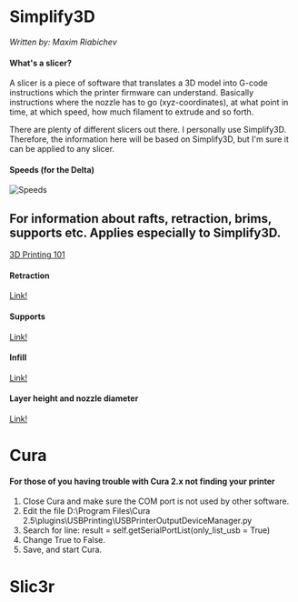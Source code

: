# Simplify3D
_Written by: Maxim Riabichev_  

#### What's a slicer?
A slicer is a piece of software that translates a 3D model into G-code instructions which the printer firmware can understand. Basically instructions where the nozzle has to go (xyz-coordinates), at what point in time, at which speed, how much filament to extrude and so forth.

There are plenty of different slicers out there. I personally use Simplify3D. Therefore, the information here will be based on Simplify3D, but I'm sure it can be applied to any slicer.

#### Speeds (for the Delta)

![Speeds](http://i.imgur.com/RwKwCF6.png)

## For information about rafts, retraction, brims, supports etc. Applies especially to Simplify3D.
[3D Printing 101](https://www.youtube.com/watch?v=SI2AqrxIfkI&list=PLTCCNNvHC8PDR_jQy609toqq8EAfhiOOL)

#### Retraction
[Link!](https://www.youtube.com/watch?v=XZTBSJAswbs&index=23&list=PLTCCNNvHC8PDR_jQy609toqq8EAfhiOOL)

#### Supports
[Link!](https://www.youtube.com/watch?v=ET1EX8mImRQ&index=17&list=PLTCCNNvHC8PDR_jQy609toqq8EAfhiOOL)

#### Infill
[Link!](https://www.youtube.com/watch?v=UuzcXsqiVX0&index=16&list=PLTCCNNvHC8PDR_jQy609toqq8EAfhiOOL)

#### Layer height and nozzle diameter
[Link!](https://www.youtube.com/watch?v=eAEHHzUPChY)

# Cura
#### For those of you having trouble with Cura 2.x not finding your printer
1. Close Cura and make sure the COM port is not used by other software.
2. Edit the file D:\Program Files\Cura 2.5\plugins\USBPrinting\USBPrinterOutputDeviceManager.py
3. Search for line: result = self.getSerialPortList(only_list_usb = True)
4. Change True to False.
5. Save, and start Cura.

# Slic3r